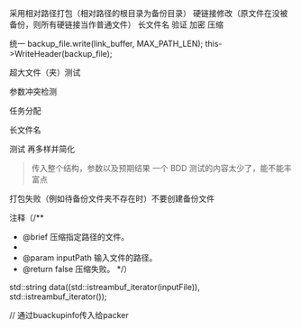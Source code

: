 采用相对路径打包（相对路径的根目录为备份目录）
硬链接修改（原文件在没被备份，则所有硬链接当作普通文件）
长文件名
验证
加密
压缩

统一
backup_file.write(link_buffer, MAX_PATH_LEN);
this->WriteHeader(backup_file);

超大文件（夹）测试

参数冲突检测

任务分配

长文件名

测试 再多样并简化
> 传入整个结构，参数以及预期结果
> 一个 BDD 测试的内容太少了，能不能丰富点

打包失败（例如待备份文件夹不存在时）不要创建备份文件

注释（/**
 * @brief 压缩指定路径的文件。
 * 
 * @param inputPath 输入文件的路径。
 * @return false 压缩失败。
 */）

 std::string data((std::istreambuf_iterator<char>(inputFile)), std::istreambuf_iterator<char>());

 // 通过buackupinfo传入给packer